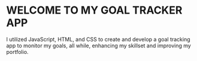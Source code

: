 # WELCOME TO MY GOAL TRACKER APP

 I utilized JavaScript, HTML, and CSS to create and develop a goal tracking app to monitor my goals, all while, enhancing my skillset and improving my portfolio.
